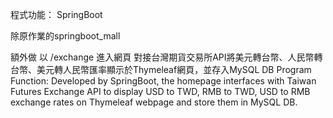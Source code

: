 程式功能：
SpringBoot

除原作業的springboot_mall

額外做
以 /exchange 進入網頁 對接台灣期貨交易所API將美元轉台幣、人民幣轉台幣、美元轉人民幣匯率顯示於Thymeleaf網頁，並存入MySQL DB
Program Function: 
Developed by SpringBoot, the homepage interfaces with Taiwan Futures Exchange API to display USD to TWD, RMB to TWD, USD to RMB exchange rates on Thymeleaf webpage and store them in MySQL DB.
